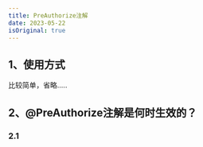 ```yaml
---
title: PreAuthorize注解
date: 2023-05-22
isOriginal: true
---
```


## 1、使用方式

比较简单，省略.....

## 2、@PreAuthorize注解是何时生效的？

### 2.1 
